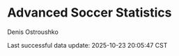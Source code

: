 # Advanced Soccer Statistics
Denis Ostroushko

<!-- gfm -->

Last successful data update: 2025-10-23 20:05:47 CST
